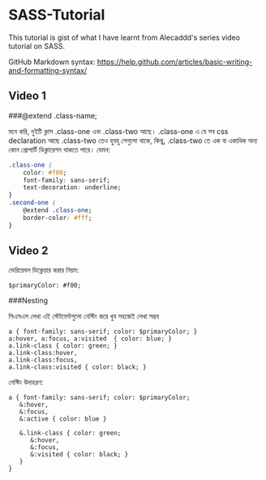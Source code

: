 # SASS-Tutorial

This tutorial is gist of what I have learnt from Alecaddd's series video tutorial on SASS.

GitHub Markdown syntax: https://help.github.com/articles/basic-writing-and-formatting-syntax/

## Video 1

###@extend .class-name;

মনে করি, দুইটি ক্লাস .class-one এবং .class-two আছে। .class-one এ যে সব css declaration আছে .class-two তেও হুবহু সেগুলো থাকে, কিন্তু, .class-two তে এক বা একাধিক অন্য কোন প্রোপার্টি ডিক্লারেশন থাকতে পারে। যেমন:

```css
.class-one (
	color: #f00;
	font-family: sans-serif;
	text-decoration: underline;
}
.second-one (
	@extend .class-one;
	border-color: #fff;
}
```

## Video 2

ভেরিয়েবল ডিক্লেয়ার করার নিয়ম:

```
$primaryColor: #f00;
```

###Nesting

সিএসএস লেখা এই স্টেটমেন্টগুলো নেস্টিং করে খুব সহজেই লেখা সম্ভব

```
a { font-family: sans-serif; color: $primaryColor; }
a:hover, a:focus, a:visited  { color: blue; }
a.link-class { color: green; }
a.link-class:hover,
a.link-class:focus,
a.link-class:visited { color: black; }
```

নেস্টিং উদাহরণ:

```
a { font-family: sans-serif; color: $primaryColor;
   &:hover,
   &:focus,
   &:active { color: blue }

   &.link-class { color: green;
      &:hover,
      &:focus,
      &:visited { color: black; }
   }
}
```
